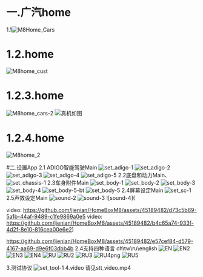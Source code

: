 # 一.广汽home
1.1![M8Home_Cars](https://github.com/jienian/HomeBoxM8/assets/45189482/74c316dd-e37f-45ce-92c8-1f1203f4851a)

# 1.2.home
![M8home_cust](https://github.com/jienian/HomeBoxM8/assets/45189482/2bd61bc2-670c-458d-b85b-cc1b955e36f8)
# 1.2.3.home
![M8home_cars-2](https://github.com/jienian/HomeBoxM8/assets/45189482/dd537b86-4740-4aa9-b510-8d02f45656a7)
![真机如图](https://github.com/jienian/HomeBoxM8/assets/45189482/1606c77a-2ae4-4a5e-9306-bb7d59b4d277)

# 1.2.4.home
![M8home_2](https://github.com/jienian/HomeBoxM8/assets/45189482/2199472e-3c04-4d90-ad65-940d0787e2b3)

#二.设置App
2.1 ADIGO智能驾驶Main
![set_adigo-1](https://github.com/jienian/HomeBoxM8/assets/45189482/d5e3ba60-7409-4ed2-af50-e93d0976eaba)
![set_adigo-2](https://github.com/jienian/HomeBoxM8/assets/45189482/ed8637a5-772c-4af6-81ca-ba6c816ef062)
![set_adigo-3](https://github.com/jienian/HomeBoxM8/assets/45189482/60d8232d-6519-4e85-9411-8d3c03588acf)
![set_adigo-4](https://github.com/jienian/HomeBoxM8/assets/45189482/b29cc3f0-12e7-41fe-b33b-9c5fcaa6aaae)
![set_adigo-5](https://github.com/jienian/HomeBoxM8/assets/45189482/65885278-9942-4c25-9bbf-e28475ebcdf8)
2.2底盘和动力Main、
![set_chassis-1](https://github.com/jienian/HomeBoxM8/assets/45189482/171f668a-edcf-40bb-8ac1-534e6738e077)
2.3车身附件Main
![set_body-1](https://github.com/jienian/HomeBoxM8/assets/45189482/20970ade-2050-4ea4-9bec-a6e491b3034b)
![set_body-2](https://github.com/jienian/HomeBoxM8/assets/45189482/1a1fc307-8c79-4b5b-898b-7768e117be41)
![set_body-3](https://github.com/jienian/HomeBoxM8/assets/45189482/a34ff999-d3ed-47f0-b0a1-35efbb5d811e)
![set_body-4](https://github.com/jienian/HomeBoxM8/assets/45189482/11927e69-cf1d-4ab4-95b1-ff8d9665598f)
![set_body-5-bt](https://github.com/jienian/HomeBoxM8/assets/45189482/ea8b7a56-2130-4696-950a-0e068ed1c185)
![set_body-5](https://github.com/jienian/HomeBoxM8/assets/45189482/d49b001d-6d9b-4ab1-8da0-945918c32a3b)
2.4屏幕设定Main
![set_sc-1](https://github.com/jienian/HomeBoxM8/assets/45189482/5857c0c8-3cb8-4425-99f7-c15e33b08069)
2.5声效设定Main
![sound-2](https://github.com/jienian/HomeBoxM8/assets/45189482/ce9a43b0-796c-461f-9c09-d69aa41941d4)
![sound-3](https://github.com/jienian/HomeBoxM8/assets/45189482/5ad9d30b-eb02-4fc2-a3f9-2291059c9667)
![sound-4](

video: https://github.com/jienian/HomeBoxM8/assets/45189482/d73c5b69-5a1b-44af-9489-c1fe9869a0e5
video: https://github.com/jienian/HomeBoxM8/assets/45189482/b4c65a74-933f-4d2f-8e10-816cea00e6e2)

https://github.com/jienian/HomeBoxM8/assets/45189482/e57cef84-d579-4167-aa69-d9e6f03dbb4b
2.4支持四种语言 ch\tw\ru\english
![EN](https://github.com/jienian/HomeBoxM8/assets/45189482/cb5840d5-7eec-4708-8380-e6b9dde47b12)
![EN2](https://github.com/jienian/HomeBoxM8/assets/45189482/dc52d225-982f-48c6-99ff-c7f8f54471b0)
![EN3](https://github.com/jienian/HomeBoxM8/assets/45189482/ae879e3f-2af1-40b5-a57f-57541a7f2ac0)
![EN4](https://github.com/jienian/HomeBoxM8/assets/45189482/5dfe6a7d-e7c5-4f24-8ceb-a00e3dc1afee)
![RU](https://github.com/jienian/HomeBoxM8/assets/45189482/97c3182c-1fb6-4dbc-a49e-9d1e515ea5a7)
![RU2](https://github.com/jienian/HomeBoxM8/assets/45189482/f859ec82-73aa-4b1a-a089-0c10943a37ed)
![RU3](https://github.com/jienian/HomeBoxM8/assets/45189482/fcb3415f-7264-4796-b94c-80ca5fde7437)
![RU4png](https://github.com/jienian/HomeBoxM8/assets/45189482/17875d5b-b1d9-4183-8397-5c0677fd75f3)
![RU5](https://github.com/jienian/HomeBoxM8/assets/45189482/eca774ee-6525-4295-9344-cf88b35db65c)

3.测试协议
![set_tool-1](https://github.com/jienian/HomeBoxM8/assets/45189482/0a6d82fb-72d3-48b4-b070-32ff4ee6305d)
4.video
请见stt_video.mp4












